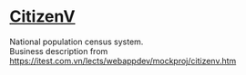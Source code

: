 # <a href="https://itest.com.vn/lects/webappdev/mockproj/citizenv.htm">CitizenV</a>
National population census system.<br>
Business description from https://itest.com.vn/lects/webappdev/mockproj/citizenv.htm<br>
